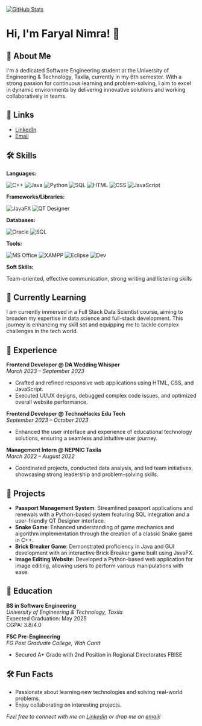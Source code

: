 [![GitHub Stats](https://github-readme-stats.vercel.app/api?username=faryalnimra&show_icons=true&theme=vue-dark)](https://github.com/faryalnimra)
# Hi, I'm Faryal Nimra! 👋

## 🚀 About Me
I'm a dedicated Software Engineering student at the University of Engineering & Technology, Taxila, currently in my 6th semester. With a strong passion for continuous learning and problem-solving, I aim to excel in dynamic environments by delivering innovative solutions and working collaboratively in teams.

## 🔗 Links
- [LinkedIn](https://www.linkedin.com/in/your-linkedin-profile/)
- [Email](mailto:your-email@example.com)

## 🛠 Skills

**Languages:**  

![C++](https://img.shields.io/badge/C++-00599C?style=flat&logo=c%2B%2B&logoColor=white) ![Java](https://img.shields.io/badge/Java-007396?style=flat&logo=java&logoColor=white) ![Python](https://img.shields.io/badge/Python-3776AB?style=flat&logo=python&logoColor=white) ![SQL](https://img.shields.io/badge/SQL-4479A1?style=flat&logo=sql&logoColor=white) ![HTML](https://img.shields.io/badge/HTML-239120?style=flat&logo=html5&logoColor=white) ![CSS](https://img.shields.io/badge/CSS-1572B6?style=flat&logo=css3&logoColor=white) ![JavaScript](https://img.shields.io/badge/JavaScript-F7DF1E?style=flat&logo=javascript&logoColor=black)

**Frameworks/Libraries:**  

![JavaFX](https://img.shields.io/badge/JavaFX-007396?style=flat&logo=java&logoColor=white) ![QT Designer](https://img.shields.io/badge/QT_Designer-41CD52?style=flat&logo=qt&logoColor=white)

**Databases:**  

![Oracle](https://img.shields.io/badge/Oracle-F80000?style=flat&logo=oracle&logoColor=white) ![SQL](https://img.shields.io/badge/SQL-4479A1?style=flat&logo=sql&logoColor=white)

**Tools:**  

![MS Office](https://img.shields.io/badge/MS_Office-D83B01?style=flat&logo=microsoft-office&logoColor=white) ![XAMPP](https://img.shields.io/badge/XAMPP-FB7A24?style=flat&logo=xampp&logoColor=white) ![Eclipse](https://img.shields.io/badge/Eclipse-2C2255?style=flat&logo=eclipse&logoColor=white) ![Dev](https://img.shields.io/badge/Dev-CB3837?style=flat&logo=dev&logoColor=white)

**Soft Skills:** 

Team-oriented, effective communication, strong writing and listening skills


## 🌱 Currently Learning
I am currently immersed in a Full Stack Data Scientist course, aiming to broaden my expertise in data science and full-stack development. This journey is enhancing my skill set and equipping me to tackle complex challenges in the tech world.

## 🚀 Experience
**Frontend Developer @ DA Wedding Whisper**  
*March 2023 – September 2023*
- Crafted and refined responsive web applications using HTML, CSS, and JavaScript.
- Executed UI/UX designs, debugged complex code issues, and optimized overall website performance.

**Frontend Developer @ TechnoHacks Edu Tech**  
*September 2023 – October 2023*
- Enhanced the user interface and experience of educational technology solutions, ensuring a seamless and intuitive user journey.

**Management Intern @ NEPNIC Taxila**  
*March 2022 – August 2022*
- Coordinated projects, conducted data analysis, and led team initiatives, showcasing strong leadership and problem-solving skills.
## 🔗 Projects
- **Passport Management System**: Streamlined passport applications and renewals with a Python-based system featuring SQL integration and a user-friendly QT Designer interface.
- **Snake Game**: Enhanced understanding of game mechanics and algorithm implementation through the creation of a classic Snake game in C++.
- **Brick Breaker Game**: Demonstrated proficiency in Java and GUI development with an interactive Brick Breaker game built using JavaFX.
- **Image Editing Website**: Developed a Python-based web application for image editing, allowing users to perform various manipulations with ease.
## 🌱  Education
**BS in Software Engineering**  
*University of Engineering & Technology, Taxila*  
Expected Graduation: May 2025  
CGPA: 3.8/4.0

**FSC Pre-Engineering**  
*FG Post Graduate College, Wah Cantt*  
- Secured A+ Grade with 2nd Position in Regional Directorates FBISE
## 🛠 Fun Facts
- Passionate about learning new technologies and solving real-world problems.
- Enjoy collaborating on interesting projects.
  
*Feel free to connect with me on [LinkedIn](https://www.linkedin.com/in/your-linkedin-profile) or drop me an [email](mailto:your-email@example.com)!*
